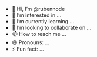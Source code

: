 - 👋 Hi, I’m @rubennode
- 👀 I’m interested in ...
- 🌱 I’m currently learning ...
- 💞️ I’m looking to collaborate on ...
- 📫 How to reach me ...
- 😄 Pronouns: ...
- ⚡ Fun fact: ...

<!---
rubennode/rubennode is a ✨ special ✨ repository because its `README.md` (this file) appears on your GitHub profile.
You can click the Preview link to take a look at your changes.
--->
